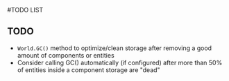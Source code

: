 #TODO LIST

## TODO
 - `World.GC()` method to optimize/clean storage after removing a good amount of components or entities
 - Consider calling GC() automatically (if configured) after more than 50% of entities inside a component storage are "dead"